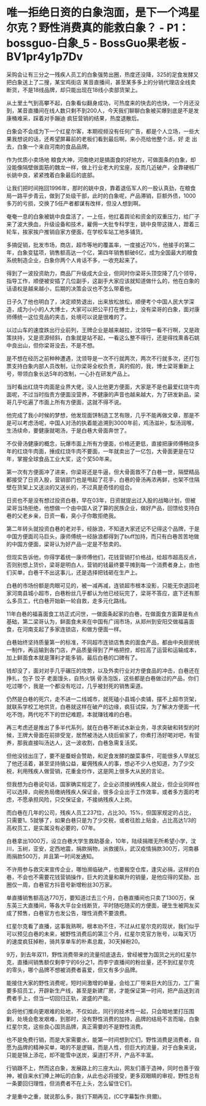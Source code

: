 # 唯一拒绝日资的白象泡面，是下一个鸿星尔克？野性消费真的能救白象？ - P1：bossguo-白象_5 - BossGuo果老板 - BV1pr4y1p7Dv

采购会让有三分之一残疾人员工的白象强势出圈，热度还没降，325的足食发酵又把白象送上了二搜，某宝鸡街店 某音直播间，甚至某多多上的分销代理店全线卖断货，不是18线品牌，却只能出现在18线小卖部货架上。

从土里土气到高攀不起，白象看似翻身成功，可热度来的快去的也快，一个月还没到，某音直播间在线人数只剩不到200人，今天我们聊聊白象被买爆到底是不是发康桶难采，踩着对手蹦迪 疯狂营销的结果，热度退散后。

白象会不会成为下一个红星尔客，本期视频没有任何广告，都是个人立场，一些大果我想说的话，还希望屏幕前的老板们看到最后啊，来小亮给他整个活，好 走 出去，白象一个来自河南的食品品牌。

作为优质小卖场地 粮食大神，河南绝对是搞面食的好地方，可做面条的白象，却没能像隔壁做面筋的魏龙一样，做上行业老大的宝座，反而几近破产，全靠硬核厂长姚中良，紧紧拽着白象最后的底部。

让我们把时间拖回1996年，那时的姚中良，靠着退伍军人的一股认真劲，在粮食局一路平步青云，做到了处级干部，此时的白象呢，产品滞销，巨额外债，1000多万的亏损，交换了5任产者都谋有改样，但没人想到啊。

奄奄一息的白象被姚中良盘活了，一上任，他扛着舆论和资金的双重压力，给厂子来了波大换血，升级设备和技术，雇佣一大批专科学生，姚中良带这拨人，蹬着三轮车，挨家挨户推销自家方便面，在学校车站工地多铺货。

多搞促销，批发市场，商店，超市等地的覆盖率，一度接近70%，他接手的第二年，白象变猛项，销售额高达一个亿，第四年销售额破6亿，成为全国最大的粮食系统制造企业，白象你两个人肯话不多，一收充起来了。

得到了一波投资助力，商品厂升级成大企业，但同时你梁哥头顶空降了几个领导，指导工作，顺便被安插了几位副手，这副手大家应该就知道做什么的，他在白象的话语权是越来越小，后期的决策会议也不怎么带着他。

日子久了他也明白了，决定顺势退出，出来放松放松，顺便考个中国人民大学深造，成为小小的人大博士，大家可以把公平打在博士上，没有梁哥的白象，面对康师傅统一这位竞品的夹击，处境可以说是很难的了。

以过山车的速度跌出行业前列，王牌企业是越来越拉，沈领导一看不行啊，又是政策扶持，又是资源倾斜，白象就是站不起，一看这么整不得行，还是得找熏香石姚中良出山，但你梁哥没去，不是不想。

是不想在经历之前种种遭遇，沈领导是一次不行就两次，两次不行就多次，还打包票支持白象内部人员改制，让你梁哥全权负责，真的假的，我，博士梁哥重新上号，带领白象长达5年的改制，一心扑在研发产品上。

当时看出红烧牛肉面是业界大佬，没人比他更方便面，大家是不是也最爱红烧牛肉面呢，不过当时指责方便面没营养，不健康的声音也越来越大，为了研发新品，梁哥几乎吃遍了市面上所有方便面，这就不得不说。

他完成了我小时候的梦想，他发现面饼制造工艺有限，几乎不能再做文章，那是不是可以考虑汤呢，中国人对汤的执着能追溯到3000年前，鸡汤滋补，梨汤润喉，生汤续命，要健康就喝汤，于是白巷大骨面奔世了。

不仅骨汤健康的概念，玩爆市面上所有方便面，价格还更低，直接把康师傅畅烧多年的红烧牛肉面，捶成红烧牛肉不要面，一年就卖出了一亿包，大骨面更是在12年，掌握全球食品工业大奖，这个奖50年来。

第一次有方便面冲了进来，你梁哥还是牛逼，但大骨面救不了白巷一世，隔壁精品都接受了日资入股，营销部门也是甩起了花手，白巷的骨汤再浓再鲜，也架不住隔壁在货架上又送淡的又送长的，不过真是奇怪的组合。

日资也不是没有想过投资白巷，早在03年，日资就提出过入股的战略计划，但被梁哥当场拒绝，他想做一个由中国人说了算的民族企业，做好产品，回馈给支持白巷的父老乡亲，日资一看，臭小子你敢拒绝我。

第二年转头就投资白巷的老对手，经脉浪，不知道大家还记不记得这个品牌，于是中国方便面司马巨头，康师傅统一经脉浪都得到了buff加持，而只有白巷苦苦地做的中国方便面，梁哥认为好产品一定是不愁卖的。

但现实告诉他，你得学着统一康师傅他们，花钱营销打价格战，给超市超高反点，否则别想上货价，梁哥是明白人，营销的钱最终要平摊到每一个消费者身上，由他们买单，白巷干不出这事儿，还是选择把钱砸在生产上。

白巷的市场份额是肉眼可见的，被一减再减，连锁超市根本没影，只能无奈退回老家河南县城小超市，白巷粉丝几乎都认为他已经玩完了，梁哥不答应，底下还有那么多员工，代白巷开始新一轮自救，走多元化路线。

11年白巷的福喜面食工坊正式问世，一做面条起家的白巷，在做面食方面算是有点基础，第二梁哥认为，鲜面食未来在中国有广阔市场，从郑州到安阳交做福喜面食，在河南支起了多家连锁店，和做方便面一样。

白巷始终坚持质量第一的标准，不同超市连锁店售卖的面食产品，都由中央厨房统一制作，再运输到各门店，产品质量得到了严格把控，却拉高了运营和运输成本，加上鲜面食本就是薄利才能多销，最后白巷的口碑有了。

钱却没了，面对对手几乎碾压的攻势，以及外卖行业对方便食品的冲击，白巷还在挣扎，包子 饺子 老面馒头，自热火锅 骨汤泡饭，这些都是白巷做过的产品，你们吃过哪个，我是一个都没有吃过，几乎被封死的销售渠道。

仍然是白巷的死穴，走不进一二线城市，就死磕小县城小卖铺，摆不上超市货架，就联系学校工地供货，白巷就这样在破产的边缘，疯狂试探，为了解决方便面一代吃不饱，两代吃不下的世纪难题，本就赚钱难的白巷。

再三考虑还是推出了多半代系列，就在白巷不断试水新业务，寻求突破和转型的时候，王牌大骨面在前排受宠，居然被汤达人绕后偷家了，你煮打汤好喝对吧，有营养，那我直接叫汤达人，这一波收割，白巷急需复活奖。

但他没钱出庄了，要不是蚕蚜会赞助，和足食发酵的酸菜事件，可能很多人早就忘了他还活着，甚至坚持搞公益，雇佣残疾人的事，想必不少人也知道，为了少交税，利用残疾人做营销，花重金炒作，这是网上很多大从民的言论。

但我想为白巷说句话，国家确实规定了，企业必须接纳残疾人就业，但企业同样也可以选择，向税务局缴纳残疾人保证金，很多企业出于工作效率，或者多方面的考虑，不愿承担风险，只交保证金，不接纳残疾人上岗。

而白巷在几年的公司，残疾人员工237位，占比30。15%，但国家规定的占比，只需要1。5就够了，如果白巷只是为了少交税，或者往脸上贴金，占比高达1/3的高权员工，是实属没有必要的，07年。

白巷拿出1000万，设立白巷大学生救助基金，10年，陆续捐赠无所希望小学，汶川，玉树，亚安，定西地震，捐款捐物，派救援队，武汉疫情捐款300万，河南暴雨捐款500万，并且第一时间发通知。

不许用参与救灾来宣传企业，哪怕濒临破产，也要搬空仓库，逢灾必捐，这样的白巷，不会也不需要花钱营销操作，巨大的流量和飙升的销量，是他应得的奖励，出圈仅一周，白巷官方抖音号新增粉丝30万家。

单直播销售额高达770万，要知道过去三个月，白巷直播间也只卖了1300万，保东英三大直播间，等各大平台全线断货，平时随吃随买的方便面，硬生生被网友买成了预售，白巷官方也发公告，理性消费不要浪费。

红星尔克看了直播，这事我熟啊，根本劝不住，不过从红星尔克的现状，我们似乎可以预见白巷的未来，被野性消费后的第三个月，红星尔克官方账号，以每天1万的速度疯狂掉粉，骑共享单车的朴素总裁，30天掉粉20。

9万，到去年双11，野性消费带来的流量彻底退去，曾经被誉为国货之光的红星尔克，直播间销售额仅剩李宁的6分之1，而李宁直播间的粉丝量，还不到红星尔克的零头，哪个品牌不想被消费者喜爱，但又有多少品牌。

能接住大家的野性消费呢，短时间激增的单量，会给工厂带来巨大的压力，工厂需要多招员工，开辟新生产线，甚至是新建厂房，才能保证第一时间，把产品送到消费者手上，但当一切回归正轨，波盛的产能。

会将他们推向更艰难的处地，不仅如此，同行的技术性一起，只会暗地里打压围剿，处境会愈发艰难，到那时，没有野性消费的加持，品牌的结局不言而喻，白象 红星尔克，这些良心国货品牌，真正需要的不是野性消费。

也不是免费行销，而是大家需要水，能第一时间想到它们，野性消费是消费者，自愿为品牌的精神买单，喝的不是逻辑，而是人性，但巨大的流量，对于白象来说，只能是锦上添花，却不能雪中送炭，渠道打不开，产品不丰富。

行销跟不上，然而这白象，发展路上的三座大山，网友们善于造神，同时也善于毁神，被自来水们捧上神坛的白象，从此也必将接受，更多双眼睛的审视，野性总有一条要回归理性，但消费者不在上头，怎么留住它们。

才是重中之重，就说那么多，我们下期再见，(CC字幕製作:貝爾)。
